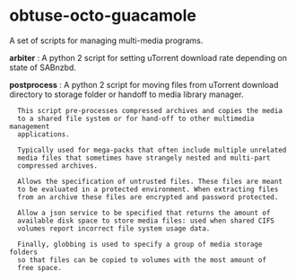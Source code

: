 # obtuse-octo-guacamole
A set of scripts for managing multi-media programs.

<b>arbiter</b>     : A python 2 script for setting uTorrent download rate depending on state of SABnzbd.

<b>postprocess</b> : A python 2 script for moving files from uTorrent download directory to storage folder
              or handoff to media library manager.
              
      This script pre-processes compressed archives and copies the media
      to a shared file system or for hand-off to other multimedia management
      applications.
      
      Typically used for mega-packs that often include multiple unrelated
      media files that sometimes have strangely nested and multi-part
      compressed archives.
      
      Allows the specification of untrusted files. These files are meant
      to be evaluated in a protected environment. When extracting files
      from an archive these files are encrypted and password protected.
      
      Allow a json service to be specified that returns the amount of
      available disk space to store media files: used when shared CIFS
      volumes report incorrect file system usage data.
      
      Finally, globbing is used to specify a group of media storage folders
      so that files can be copied to volumes with the most amount of
      free space.
